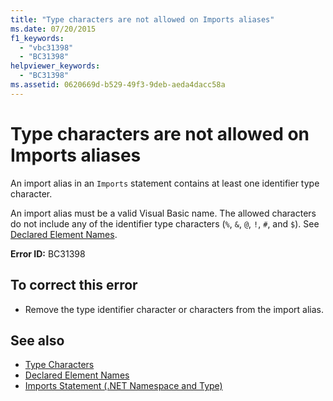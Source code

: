 ```yaml
---
title: "Type characters are not allowed on Imports aliases"
ms.date: 07/20/2015
f1_keywords: 
  - "vbc31398"
  - "BC31398"
helpviewer_keywords: 
  - "BC31398"
ms.assetid: 0620669d-b529-49f3-9deb-aeda4dacc58a
---
```

# Type characters are not allowed on Imports aliases
An import alias in an `Imports` statement contains at least one identifier type character.  
  
 An import alias must be a valid Visual Basic name. The allowed characters do not include any of the identifier type characters (`%`, `&`, `@`, `!`, `#`, and `$`). See [Declared Element Names](../programming-guide/language-features/declared-elements/declared-element-names.md).  
  
 **Error ID:** BC31398  
  
## To correct this error  
  
- Remove the type identifier character or characters from the import alias.  
  
## See also

- [Type Characters](../programming-guide/language-features/data-types/type-characters.md)
- [Declared Element Names](../programming-guide/language-features/declared-elements/declared-element-names.md)
- [Imports Statement (.NET Namespace and Type)](../language-reference/statements/imports-statement-net-namespace-and-type.md)
